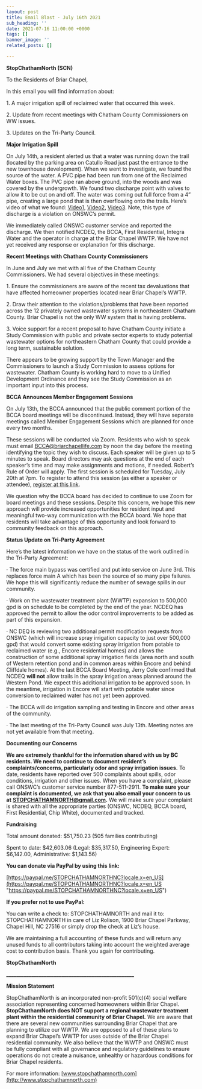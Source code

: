 ```yaml
---
layout: post
title: Email Blast - July 16th 2021
sub_heading: ''
date: 2021-07-16 11:00:00 +0000
tags: []
banner_image: ''
related_posts: []

---
```

**StopChathamNorth (SCN)**

To the Residents of Briar Chapel,

In this email you will find information about:

1\. A major irrigation spill of reclaimed water that occurred this week.

2\. Update from recent meetings with Chatham County Commissioners on WW issues.

3\. Updates on the Tri-Party Council.

**Major Irrigation Spill**

On July 14th, a resident alerted us that a water was running down the trail (located by the parking area on Catullo Road just past the entrance to the new townhouse development). When we went to investigate, we found the source of the water. A PVC pipe had been run from one of the Reclaimed Water boxes. The PVC pipe ran above ground, into the woods and was covered by the undergrowth. We found two discharge point with valves to allow it to be cut on and off. The water was coming out full force from a 4” pipe, creating a large pond that is then overflowing onto the trails. Here’s video of what we found: [Video1](https://drive.google.com/file/d/1kXhKQJkbkrnvaX30oTUzPyhKAeDFMO0w/view?usp=sharing), [Video2](https://drive.google.com/file/d/1ZJNzHbF-JUjgdbos-DYfvDWpPpdMiUCE/view?usp=sharing), [Video3](https://drive.google.com/file/d/12a5IO7ZkQihkD1hPC8CpLhYJbJ7Z9Kfu/view?usp=sharing). Note, this type of discharge is a violation on ONSWC’s permit.

We immediately called ONSWC customer service and reported the discharge. We then notified NCDEQ, the BCCA, First Residential, Integra Water and the operator in charge at the Briar Chapel WWTP. We have not yet received any response or explanation for this discharge.

**Recent Meetings with Chatham County Commissioners**

In June and July we met with all five of the Chatham County Commissioners. We had several objectives in these meetings:

1\. Ensure the commissioners are aware of the recent tax devaluations that have affected homeowner properties located near Briar Chapel’s WWTP.

2\. Draw their attention to the violations/problems that have been reported across the 12 privately owned wastewater systems in northeastern Chatham County. Briar Chapel is not the only WW system that is having problems.

3\. Voice support for a recent proposal to have Chatham County initiate a Study Commission with public and private sector experts to study potential wastewater options for northeastern Chatham County that could provide a long term, sustainable solution.

There appears to be growing support by the Town Manager and the Commissioners to launch a Study Commission to assess options for wastewater. Chatham County is working hard to move to a Unified Development Ordinance and they see the Study Commission as an important input into this process.

**BCCA Announces Member Engagement Sessions**

On July 13th, the BCCA announced that the public comment portion of the BCCA board meetings will be discontinued. Instead, they will have separate meetings called Member Engagement Sessions which are planned for once every two months.

These sessions will be conducted via Zoom. Residents who wish to speak must email [BCCA@briarchapellife.com](mailto:BCCA@briarchapellife.com) by noon the day before the meeting identifying the topic they wish to discuss. Each speaker will be given up to 5 minutes to speak. Board directors may ask questions at the end of each speaker’s time and may make assignments and motions, if needed. Robert’s Rule of Order will apply. The first session is scheduled for Tuesday, July 20th at 7pm. To register to attend this session (as either a speaker or attendee), [register at this link](https://us02web.zoom.us/webinar/register/WN_0rR-umakSiyemM0TPZqYbg).

We question why the BCCA board has decided to continue to use Zoom for board meetings and these sessions. Despite this concern, we hope this new approach will provide increased opportunities for resident input and meaningful two-way communication with the BCCA board. We hope that residents will take advantage of this opportunity and look forward to community feedback on this approach.

**Status Update on Tri-Party Agreement**

Here’s the latest information we have on the status of the work outlined in the Tri-Party Agreement:

· The force main bypass was certified and put into service on June 3rd. This replaces force main A which has been the source of so many pipe failures. We hope this will significantly reduce the number of sewage spills in our community.

· Work on the wastewater treatment plant (WWTP) expansion to 500,000 gpd is on schedule to be completed by the end of the year. NCDEQ has approved the permit to allow the odor control improvements to be added as part of this expansion.

· NC DEQ is reviewing two additional permit modification requests from ONSWC (which will increase spray irrigation capacity to just over 500,000 gpd) that would convert some existing spray irrigation from potable to reclaimed water (e.g., Encore residential homes) and allows the construction of some additional spray irrigation fields (area north and south of Western retention pond and in common areas within Encore and behind Cliffdale homes). At the last BCCA Board Meeting, Jerry Cole confirmed that NCDEQ **will not** allow trails in the spray irrigation areas planned around the Western Pond. We expect this additional irrigation to be approved soon. In the meantime, irrigation in Encore will start with potable water since conversion to reclaimed water has not yet been approved.

· The BCCA will do irrigation sampling and testing in Encore and other areas of the community.

· The last meeting of the Tri-Party Council was July 13th. Meeting notes are not yet available from that meeting.

**Documenting our Concerns**

**We are extremely thankful for the information shared with us by BC residents. We need to continue to document resident’s complaints/concerns, particularly odor and spray irrigation issues.** To date, residents have reported over 500 complaints about spills, odor conditions, irrigation and other issues. When you have a complaint, please call ONSWC’s customer service number 877-511-2911. **To make sure your complaint is documented, we ask that you also email your concern to us at** [**STOPCHATHAMNORTH@gmail.com**](mailto:STOPCHATHAMNORTH@gmail.com)**.** We will make sure your complaint is shared with all the appropriate parties (ONSWC, NCDEQ, BCCA board, First Residential, Chip White), documented and tracked.

**Fundraising**

Total amount donated: $51,750.23 (505 families contributing)

Spent to date: $42,603.06 (Legal: $35,317.50, Engineering Expert: $6,142.00, Administrative: $1,143.56)

**You can donate via PayPal by using this link:**

[https://paypal.me/STOPCHATHAMNORTHNC?locale.x=en_US](https://paypal.me/STOPCHATHAMNORTHNC?locale.x=en_US "https://paypal.me/STOPCHATHAMNORTHNC?locale.x=en_US")

**If you prefer not to use PayPal:**

You can write a check to: STOPCHATHAMNORTH and mail it to: STOPCHATHAMNORTH in care of Liz Rolison, 1900 Briar Chapel Parkway, Chapel Hill, NC 27516 or simply drop the check at Liz’s house.

We are maintaining a full accounting of these funds and will return any unused funds to all contributors taking into account the weighted average cost to contribution basis. Thank you again for contributing.

**StopChathamNorth**

**___________________________________________________**

**Mission Statement**

StopChathamNorth is an incorporated non-profit 501(c)(4) social welfare association representing concerned homeowners within Briar Chapel. **StopChathamNorth does NOT support a regional wastewater treatment plant within the residential community of Briar Chapel.** We are aware that there are several new communities surrounding Briar Chapel that are planning to utilize our WWTP. We are opposed to all of these plans to expand Briar Chapel’s WWTP for uses outside of the Briar Chapel residential community. We also believe that the WWTP and ONSWC must be fully compliant with all governance and regulatory guidelines to ensure operations do not create a nuisance, unhealthy or hazardous conditions for Briar Chapel residents.

For more information: [www.stopchathamnorth.com](http://www.stopchathamnorth.com)